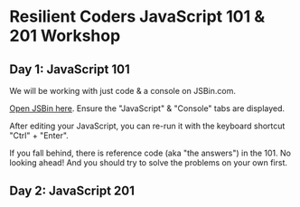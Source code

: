 Resilient Coders JavaScript 101 & 201 Workshop
================================================

Day 1: JavaScript 101
---------------------------

We will be working with just code & a console on JSBin.com.

<a href="https://jsbin.com/?js,console">Open JSBin here</a>. Ensure the "JavaScript" & "Console" tabs are displayed.

After editing your JavaScript, you can re-run it with the keyboard shortcut "Ctrl" + "Enter".

If you fall behind, there is reference code (aka "the answers") in the 101. No looking ahead! And you should try to solve the problems on your own first.

Day 2: JavaScript 201
--------------------------


